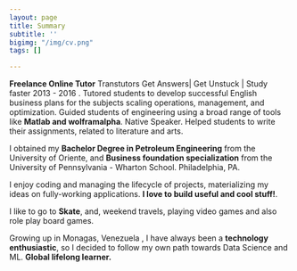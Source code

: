 ```yaml
---
layout: page
title: Summary
subtitle: ''
bigimg: "/img/cv.png"
tags: []

---
```

<i class="fa fa-briefcase about-icon"></i> **Freelance Online Tutor** Transtutors Get Answers| Get Unstuck | Study faster 2013 - 2016 . Tutored students to develop successful English business plans for the subjects scaling operations, management, and optimization. Guided students of engineering using a broad range of tools like **Matlab and wolframalpha**. Native Speaker. Helped students to write their assignments, related to literature and arts.

<i class="fa fa-graduation-cap"></i> I obtained my **Bachelor Degree in Petroleum Engineering** from the University of Oriente, and **Business foundation specialization** from the University of Pennsylvania - Wharton School. Philadelphia, PA.

<i class="fa fa-code"></i> I enjoy coding and managing the lifecycle of projects, materializing my ideas on fully-working applications. **I love to build useful and cool stuff!**.

<i class="fa fa-heart"></i> I like to go to **Skate**, and, weekend travels, playing video games and also role play board games.

<i class="fa fa-globe"></i>  Growing up in Monagas, Venezuela , I have always been a **technology enthusiastic**, so I decided to follow my own path towards Data Science and ML. **Global lifelong learner.**